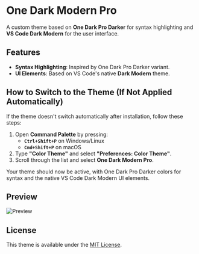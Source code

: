 # One Dark Modern Pro

A custom theme based on **One Dark Pro Darker** for syntax highlighting and **VS Code Dark Modern** for the user interface.

## Features

- **Syntax Highlighting**: Inspired by One Dark Pro Darker variant.
- **UI Elements**: Based on VS Code's native **Dark Modern** theme.

## How to Switch to the Theme (If Not Applied Automatically)

If the theme doesn't switch automatically after installation, follow these steps:

1. Open **Command Palette** by pressing:
   - **`Ctrl+Shift+P`** on Windows/Linux
   - **`Cmd+Shift+P`** on macOS
2. Type **"Color Theme"** and select **"Preferences: Color Theme"**.
3. Scroll through the list and select **One Dark Modern Pro**.

Your theme should now be active, with One Dark Pro Darker colors for syntax and the native VS Code Dark Modern UI elements.

## Preview

![Preview](./images/preview.png)

## License

This theme is available under the [MIT License](LICENSE).
